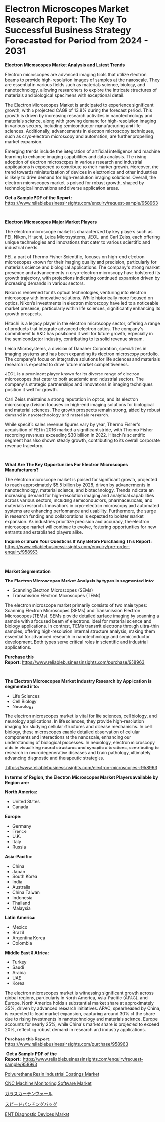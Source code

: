 <p><h1>Electron Microscopes Market Research Report: The Key To Successful Business Strategy Forecasted for Period from 2024 - 2031</h1></p><p><strong>Electron Microscopes Market Analysis and Latest Trends</strong></p>
<p><p>Electron microscopes are advanced imaging tools that utilize electron beams to provide high-resolution images of samples at the nanoscale. They are essential in various fields such as materials science, biology, and nanotechnology, allowing researchers to explore the intricate structures of materials and biological specimens with exceptional detail.</p><p>The Electron Microscopes Market is anticipated to experience significant growth, with a projected CAGR of 13.8% during the forecast period. This growth is driven by increasing research activities in nanotechnology and materials science, along with growing demand for high-resolution imaging in various sectors, including semiconductor manufacturing and life sciences. Additionally, advancements in electron microscopy techniques, such as cryo-electron microscopy and automation, are further propelling market expansion.</p><p>Emerging trends include the integration of artificial intelligence and machine learning to enhance imaging capabilities and data analysis. The rising adoption of electron microscopes in various research and industrial applications is expected to contribute to their market growth. Moreover, the trend towards miniaturization of devices in electronics and other industries is likely to drive demand for high-resolution imaging solutions. Overall, the electron microscopes market is poised for robust growth, shaped by technological innovations and diverse application areas.</p></p>
<p><strong>Get a Sample PDF of the Report:&nbsp;</strong> <a href="https://www.reliablebusinessinsights.com/enquiry/request-sample/958963">https://www.reliablebusinessinsights.com/enquiry/request-sample/958963</a></p>
<p>&nbsp;</p>
<p><strong>Electron Microscopes Major Market Players</strong></p>
<p><p>The electron microscope market is characterized by key players such as FEI, Nikon, Hitachi, Leica Microsystems, JEOL, and Carl Zeiss, each offering unique technologies and innovations that cater to various scientific and industrial needs.</p><p>FEI, a part of Thermo Fisher Scientific, focuses on high-end electron microscopes known for their imaging quality and precision, particularly for materials science and biological applications. The company's strong market presence and advancements in cryo-electron microscopy have bolstered its growth trajectory, with projections indicating continued expansion driven by increasing demands in various sectors.</p><p>Nikon is renowned for its optical technologies, venturing into electron microscopy with innovative solutions. While historically more focused on optics, Nikon's investments in electron microscopy have led to a noticeable market presence, particularly within life sciences, significantly enhancing its growth prospects.</p><p>Hitachi is a legacy player in the electron microscopy sector, offering a range of products that integrate advanced electron optics. The company's commitment to R&D has positioned it well for future growth, especially in the semiconductor industry, contributing to its solid revenue stream.</p><p>Leica Microsystems, a division of Danaher Corporation, specializes in imaging systems and has been expanding its electron microscopy portfolio. The company's focus on integrative solutions for life sciences and materials research is expected to drive future market competitiveness.</p><p>JEOL is a prominent player known for its diverse range of electron microscopes that cater to both academic and industrial sectors. The company's strategic partnerships and innovations in imaging techniques position it well for growth.</p><p>Carl Zeiss maintains a strong reputation in optics, and its electron microscopy division focuses on high-end imaging solutions for biological and material sciences. The growth prospects remain strong, aided by robust demand in nanotechnology and materials research.</p><p>While specific sales revenue figures vary by year, Thermo Fisher's acquisition of FEI in 2016 marked a significant stride, with Thermo Fisher recording revenues exceeding $30 billion in 2022. Hitachi’s scientific segment has also shown steady growth, contributing to its overall corporate revenue trajectory.</p></p>
<p>&nbsp;</p>
<p><strong>What Are The Key Opportunities For Electron Microscopes Manufacturers?</strong></p>
<p><p>The electron microscope market is poised for significant growth, projected to reach approximately $5.5 billion by 2028, driven by advancements in nanotechnology, material science, and biotechnology. Trends indicate an increasing demand for high-resolution imaging and analytical capabilities across various sectors, including semiconductors, pharmaceuticals, and materials research. Innovations in cryo-electron microscopy and automated systems are enhancing performance and usability. Furthermore, the surge in research funding and collaborations is expected to bolster market expansion. As industries prioritize precision and accuracy, the electron microscope market will continue to evolve, fostering opportunities for new entrants and established players alike.</p></p>
<p><strong>Inquire or Share Your Questions If Any Before Purchasing This Report:</strong> <a href="https://www.reliablebusinessinsights.com/enquiry/pre-order-enquiry/958963">https://www.reliablebusinessinsights.com/enquiry/pre-order-enquiry/958963</a></p>
<p>&nbsp;</p>
<p><strong>Market Segmentation</strong></p>
<p><strong>The Electron Microscopes Market Analysis by types is segmented into:</strong></p>
<p><ul><li>Scanning Electron Microscopes (SEMs)</li><li>Transmission Electron Microscopes (TEMs)</li></ul></p>
<p><p>The electron microscope market primarily consists of two main types: Scanning Electron Microscopes (SEMs) and Transmission Electron Microscopes (TEMs). SEMs provide detailed surface imaging by scanning a sample with a focused beam of electrons, ideal for material science and biology applications. In contrast, TEMs transmit electrons through ultra-thin samples, offering high-resolution internal structure analysis, making them essential for advanced research in nanotechnology and semiconductor development. Both types serve critical roles in scientific and industrial applications.</p></p>
<p><strong>Purchase this Report:&nbsp;</strong><a href="https://www.reliablebusinessinsights.com/purchase/958963">https://www.reliablebusinessinsights.com/purchase/958963</a></p>
<p>&nbsp;</p>
<p><strong>The Electron Microscopes Market Industry Research by Application is segmented into:</strong></p>
<p><ul><li>Life Sciences</li><li>Cell Biology</li><li>Neurology</li></ul></p>
<p><p>The electron microscopes market is vital for life sciences, cell biology, and neurology applications. In life sciences, they provide high-resolution imaging for studying cellular structures and disease mechanisms. In cell biology, these microscopes enable detailed observation of cellular components and interactions at the nanoscale, enhancing our understanding of biological processes. In neurology, electron microscopy aids in visualizing neural structures and synaptic alterations, contributing to research in neurodegenerative diseases and brain pathology, ultimately advancing diagnostic and therapeutic strategies.</p></p>
<p><a href="https://www.reliablebusinessinsights.com/electron-microscopes-r958963">&nbsp;https://www.reliablebusinessinsights.com/electron-microscopes-r958963</a></p>
<p><strong>In terms of Region, the Electron Microscopes Market Players available by Region are:</strong></p>
<p>
    <p> <strong> North America: </strong>
        <ul>
            <li>United States</li>
            <li>Canada</li>
        </ul>
        </p> 
    <p> <strong> Europe: </strong>
        <ul>
            <li>Germany</li>
            <li>France</li>
            <li>U.K.</li>
            <li>Italy</li>
            <li>Russia</li>
        </ul>
        </p> 
    <p> <strong> Asia-Pacific: </strong>
        <ul>
            <li>China</li>
            <li>Japan</li>
            <li>South Korea</li>
            <li>India</li>
            <li>Australia</li>
            <li>China Taiwan</li>
            <li>Indonesia</li>
            <li>Thailand</li>
            <li>Malaysia</li>
        </ul>
        </p> 
    <p> <strong> Latin America: </strong>
        <ul>
            <li>Mexico</li>
            <li>Brazil</li>
            <li>Argentina Korea</li>
            <li>Colombia</li>
        </ul>
        </p> 
    <p> <strong> Middle East & Africa: </strong>
        <ul>
            <li>Turkey</li>
            <li>Saudi</li>
            <li>Arabia</li>
            <li>UAE</li>
            <li>Korea</li>
        </ul>
    </p>
    </p>
<p><p>The electron microscopes market is witnessing significant growth across global regions, particularly in North America, Asia-Pacific (APAC), and Europe. North America holds a substantial market share at approximately 35%, driven by advanced research initiatives. APAC, spearheaded by China, is expected to lead market expansion, capturing around 30% of the share due to rising investments in nanotechnology and materials science. Europe accounts for nearly 25%, while China's market share is projected to exceed 20%, reflecting robust demand in research and industry applications.</p></p>
<p><strong>Purchase this Report: </strong><a href="https://www.reliablebusinessinsights.com/purchase/958963">https://www.reliablebusinessinsights.com/purchase/958963</a></p>
<p>&nbsp;<strong>Get a Sample PDF of the Report:&nbsp;&nbsp;</strong><a href="https://www.reliablebusinessinsights.com/enquiry/request-sample/958963">https://www.reliablebusinessinsights.com/enquiry/request-sample/958963</a></p>
<p><strong></strong></p>
<p><p><a href="https://medium.com/@haangelat16/polyurethane-resin-industrial-coatings-market-a-global-and-regional-analysis-focus-on-end-user-decc412a711c">Polyurethane Resin Industrial Coatings Market</a></p><p><a href="https://www.linkedin.com/pulse/global-cnc-machine-monitoring-software-market-trends-forecasts-3c5mf?trackingId=2WuzYvVwTouB0lp8kjx20g%3D%3D">CNC Machine Monitoring Software Market</a></p><p><a href="https://medium.com/@val0mzimin/%E3%82%AC%E3%83%A9%E3%82%B9%E3%82%AB%E3%83%BC%E3%83%86%E3%83%B3%E3%82%A6%E3%82%A9%E3%83%BC%E3%83%AB%E5%B8%82%E5%A0%B4-2024%E5%B9%B4%E3%81%8B%E3%82%892031%E5%B9%B4%E3%81%BE%E3%81%A7%E3%81%AE%E6%A5%AD%E7%95%8C%E5%8B%95%E5%90%91%E3%81%A8%E4%BA%88%E6%B8%AC-8c3d9b12de6d">ガラスカーテンウォール</a></p><p><a href="https://medium.com/@reyeshowell655/%E3%82%B9%E3%83%94%E3%83%BC%E3%83%89%E3%83%91%E3%83%B3%E3%83%81%E3%83%B3%E3%82%B0%E3%83%90%E3%83%83%E3%82%B0%E5%B8%82%E5%A0%B4%E8%A6%8F%E6%A8%A1%E3%81%A8%E3%82%B7%E3%82%A7%E3%82%A2%E5%88%86%E6%9E%90-%E6%88%90%E9%95%B7%E3%83%88%E3%83%AC%E3%83%B3%E3%83%89%E3%81%A8%E4%BA%88%E6%B8%AC-2024-2031-6515d276c53c">スピードパンチングバッグ</a></p><p><a href="https://medium.com/@luke.russell779/market-forecasting-change-global-ent-diagnostic-devices-market-dynamics-and-future-trends-2024-5092124b57cc">ENT Diagnostic Devices Market</a></p></p>